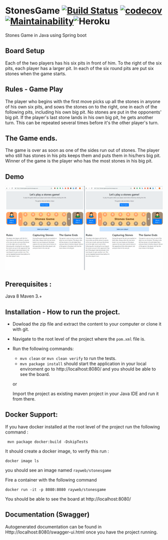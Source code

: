 # StonesGame [![Build Status](https://api.travis-ci.org/Rayweb/StonesGame.png?branch=master)](https://travis-ci.org/Rayweb/StonesGame) [![codecov](https://codecov.io/gh/Rayweb/StonesGame/branch/master/graph/badge.svg)](https://codecov.io/gh/Rayweb/StonesGame)[![Maintainability](https://api.codeclimate.com/v1/badges/6c452118dad5c8e5266a/maintainability)](https://codeclimate.com/github/Rayweb/StonesGame/maintainability)![Heroku](https://heroku-badge.herokuapp.com/?app=stones-game-java)

Stones Game in Java using Spring boot 

## Board Setup
Each of the two players has his six pits in front of him. To the right of the six pits, each player has a larger pit. In each of the six round pits are put six stones when the game starts.


## Rules - Game Play

The player who begins with the first move picks up all the stones in anyone of his own six pits, and sows the stones on to the right, one in each of the following pits, including his own big pit. No stones are put in the opponents' big pit. If the player's last stone lands in his own big pit, he gets another turn. This can be repeated several times before it's the other player's turn.

## The Game ends.

The game is over as soon as one of the sides run out of stones. The player who still has stones in his pits keeps them and puts them in his/hers big pit. Winner of the game is the player who has the most stones in his big pit.

## Demo
![](fullgame1.gif)

##  Prerequisites :
Java 8
Maven 3.+

## Installation - How to run the project.

 - Dowload the zip file and extract the content to your computer or
   clone it with git. 
   
 - Navigate to the root level of the project    where the `pom.xml` file
   is.
 - Run the following commands:
	 - `mvn clean` or `mvn clean verify` to run the tests.
	 - `mvn package install` should start the application in your local enviroment
	go to http://localhost:8080/ and you should be able to see the board.

	or 
	
	Import the project as existing maven project in your Java IDE and run it from there.
 
 ## Docker Support:
 
 If you have docker installed at the root level of the project run the following command :

     mvn package docker:build -DskipTests
It should create a docker image, to verify this run :

    docker image ls
you should see an image named `rayweb/stonesgame`

Fire a container with the following command

    docker run -it -p 8080:8080 rayweb/stonesgame
You should be able to see the board at http://localhost:8080/


## Documentation (Swagger)
Autogenerated documentation can be found in Http://localhost:8080/swagger-ui.html once you have the project running.
